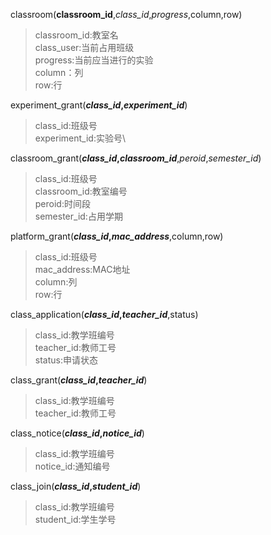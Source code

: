 classroom(**classroom_id**,*class_id*,*progress*,column,row)
> classroom_id:教室名\
> class_user:当前占用班级\
> progress:当前应当进行的实验\
> column：列\
> row:行

experiment_grant(***class_id*,*experiment_id***)
> class_id:班级号\
> experiment_id:实验号\

classroom_grant(***class_id*,*classroom_id***,*peroid*,*semester_id*)
> class_id:班级号\
> classroom_id:教室编号\
> peroid:时间段\
> semester_id:占用学期

platform_grant(***class_id*,*mac_address***,column,row)
> class_id:班级号\
> mac_address:MAC地址\
> column:列\
> row:行

class_application(***class_id*,*teacher_id***,status)
> class_id:教学班编号\
> teacher_id:教师工号\
> status:申请状态

class_grant(***class_id*,*teacher_id***)
> class_id:教学班编号\
> teacher_id:教师工号

class_notice(***class_id*,*notice_id***)
> class_id:教学班编号\
> notice_id:通知编号

class_join(***class_id*,*student_id***)
> class_id:教学班编号\
> student_id:学生学号